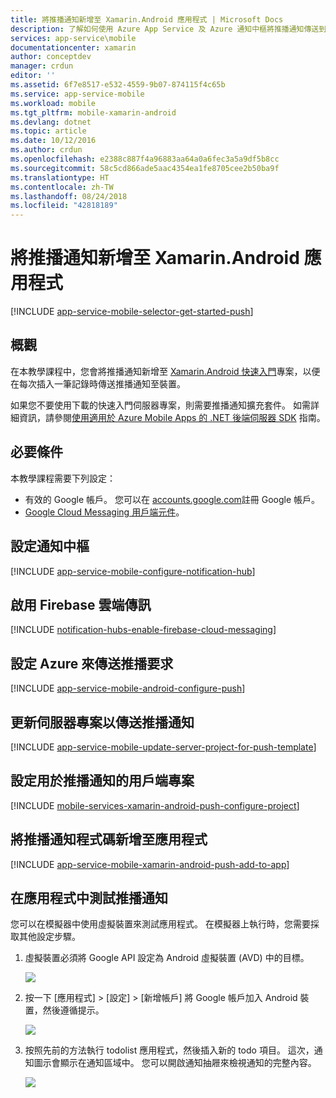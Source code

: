 ```yaml
---
title: 將推播通知新增至 Xamarin.Android 應用程式 | Microsoft Docs
description: 了解如何使用 Azure App Service 及 Azure 通知中樞將推播通知傳送到 Xamarin.Android 應用程式
services: app-service\mobile
documentationcenter: xamarin
author: conceptdev
manager: crdun
editor: ''
ms.assetid: 6f7e8517-e532-4559-9b07-874115f4c65b
ms.service: app-service-mobile
ms.workload: mobile
ms.tgt_pltfrm: mobile-xamarin-android
ms.devlang: dotnet
ms.topic: article
ms.date: 10/12/2016
ms.author: crdun
ms.openlocfilehash: e2388c887f4a96883aa64a0a6fec3a5a9df5b8cc
ms.sourcegitcommit: 58c5cd866ade5aac4354ea1fe8705cee2b50ba9f
ms.translationtype: HT
ms.contentlocale: zh-TW
ms.lasthandoff: 08/24/2018
ms.locfileid: "42818189"
---
```

# <a name="add-push-notifications-to-your-xamarinandroid-app"></a>將推播通知新增至 Xamarin.Android 應用程式

[!INCLUDE [app-service-mobile-selector-get-started-push](../../includes/app-service-mobile-selector-get-started-push.md)]

## <a name="overview"></a>概觀

在本教學課程中，您會將推播通知新增至 [Xamarin.Android 快速入門](app-service-mobile-windows-store-dotnet-get-started.md)專案，以便在每次插入一筆記錄時傳送推播通知至裝置。

如果您不要使用下載的快速入門伺服器專案，則需要推播通知擴充套件。 如需詳細資訊，請參閱[使用適用於 Azure Mobile Apps 的 .NET 後端伺服器 SDK](app-service-mobile-dotnet-backend-how-to-use-server-sdk.md) 指南。

## <a name="prerequisites"></a>必要條件

本教學課程需要下列設定：

* 有效的 Google 帳戶。 您可以在 [accounts.google.com](http://go.microsoft.com/fwlink/p/?LinkId=268302)註冊 Google 帳戶。
* [Google Cloud Messaging 用戶端元件](http://components.xamarin.com/view/GCMClient/)。

## <a name="configure-hub"></a>設定通知中樞

[!INCLUDE [app-service-mobile-configure-notification-hub](../../includes/app-service-mobile-configure-notification-hub.md)]

## <a id="register"></a>啟用 Firebase 雲端傳訊

[!INCLUDE [notification-hubs-enable-firebase-cloud-messaging](../../includes/notification-hubs-enable-firebase-cloud-messaging.md)]

## <a name="configure-azure-to-send-push-requests"></a>設定 Azure 來傳送推播要求

[!INCLUDE [app-service-mobile-android-configure-push](../../includes/app-service-mobile-android-configure-push-for-firebase.md)]

## <a id="update-server"></a>更新伺服器專案以傳送推播通知

[!INCLUDE [app-service-mobile-update-server-project-for-push-template](../../includes/app-service-mobile-update-server-project-for-push-template.md)]

## <a id="configure-app"></a>設定用於推播通知的用戶端專案

[!INCLUDE [mobile-services-xamarin-android-push-configure-project](../../includes/mobile-services-xamarin-android-push-configure-project.md)]

## <a id="add-push"></a>將推播通知程式碼新增至應用程式

[!INCLUDE [app-service-mobile-xamarin-android-push-add-to-app](../../includes/app-service-mobile-xamarin-android-push-add-to-app.md)]

## <a name="test"></a>在應用程式中測試推播通知

您可以在模擬器中使用虛擬裝置來測試應用程式。 在模擬器上執行時，您需要採取其他設定步驟。

1. 虛擬裝置必須將 Google API 設定為 Android 虛擬裝置 (AVD) 中的目標。

    ![](./media/app-service-mobile-xamarin-android-get-started-push/google-apis-avd-settings.png)

2. 按一下 [應用程式] > [設定] > [新增帳戶] 將 Google 帳戶加入 Android 裝置，然後遵循提示。

    ![](./media/app-service-mobile-xamarin-android-get-started-push/add-google-account.png)

3. 按照先前的方法執行 todolist 應用程式，然後插入新的 todo 項目。 這次，通知圖示會顯示在通知區域中。 您可以開啟通知抽屜來檢視通知的完整內容。

    ![](./media/app-service-mobile-xamarin-android-get-started-push/android-notifications.png)

<!-- URLs. -->
[Xamarin.Android quick start]: app-service-mobile-xamarin-android-get-started.md
[Google Cloud Messaging Client Component]: http://components.xamarin.com/view/GCMClient/
[Azure Mobile Services Component]: http://components.xamarin.com/view/azure-mobile-services/
